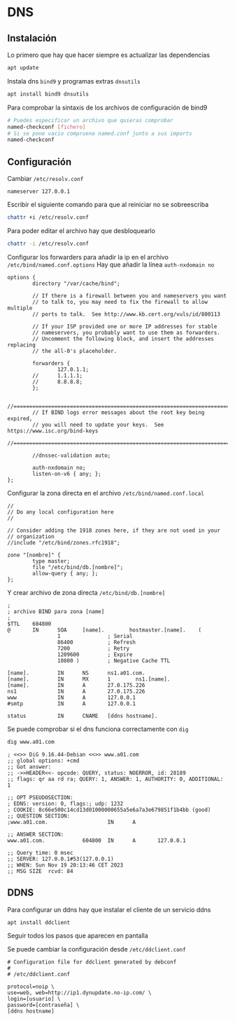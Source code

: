 # DNS

## Instalación 

Lo primero que hay que hacer siempre es actualizar las dependencias

```bash
apt update
```

Instala dns `bind9` y programas extras `dnsutils`

```bash
apt install bind9 dnsutils
```

Para comprobar la sintaxis de los archivos de configuración de bind9

```bash
# Puedes especificar un archivo que quieras comprobar
named-checkconf [fichero]
# Si se pone vacío compruena named.conf junto a sus imports
named-checkconf
```

## Configuración

Cambiar `/etc/resolv.conf` 
```
nameserver 127.0.0.1
```
Escribir el siguiente comando para que al reiniciar no se sobreescriba
```bash
chattr +i /etc/resolv.conf
```
Para poder editar el archivo hay que desbloquearlo
```bash
chattr -i /etc/resolv.conf
```

Configurar los forwarders para añadir la ip en el archivo `/etc/bind/named.conf.options`
Hay que añadir la línea `auth-nxdomain no`
```
options {
        directory "/var/cache/bind";

        // If there is a firewall between you and nameservers you want
        // to talk to, you may need to fix the firewall to allow multiple
        // ports to talk.  See http://www.kb.cert.org/vuls/id/800113

        // If your ISP provided one or more IP addresses for stable
        // nameservers, you probably want to use them as forwarders.
        // Uncomment the following block, and insert the addresses replacing
        // the all-0's placeholder.

        forwarders {
                127.0.1.1;
        //      1.1.1.1;
        //      8.8.8.8;
        };

        //========================================================================
        // If BIND logs error messages about the root key being expired,
        // you will need to update your keys.  See https://www.isc.org/bind-keys
        //========================================================================

        //dnssec-validation auto;

        auth-nxdomain no;
        listen-on-v6 { any; };
};
```

Configurar la zona directa en el archivo `/etc/bind/named.conf.local`
```
//
// Do any local configuration here
//

// Consider adding the 1918 zones here, if they are not used in your 
// organization
//include "/etc/bind/zones.rfc1918";

zone "[nombre]" { 
        type master;
        file "/etc/bind/db.[nombre]";
        allow-query { any; };
};
```

Y crear archivo de zona directa `/etc/bind/db.[nombre]`
```
;
; archivo BIND para zona [name]
;
$TTL    604800
@       IN      SOA     [name].        hostmaster.[name].    (
                1               ; Serial
                86400           ; Refresh
                7200            ; Retry
                1209600         ; Expire
                10800 )         ; Negative Cache TTL

[name].         IN      NS      ns1.a01.com.
[name].         IN      MX      1        ns1.[name].
[name].         IN      A       27.0.175.226
ns1             IN      A       27.0.175.226
www             IN      A       127.0.0.1
#smtp           IN      A       127.0.0.1

status          IN      CNAME   [ddns hostname].
```

Se puede comprobar si el dns funciona correctamente con `dig`
```bash
dig www.a01.com
```
```
; <<>> DiG 9.16.44-Debian <<>> www.a01.com
;; global options: +cmd
;; Got answer:
;; ->>HEADER<<- opcode: QUERY, status: NOERROR, id: 28189
;; flags: qr aa rd ra; QUERY: 1, ANSWER: 1, AUTHORITY: 0, ADDITIONAL: 1

;; OPT PSEUDOSECTION:
; EDNS: version: 0, flags:; udp: 1232
; COOKIE: 8c66e500c14cd13d01000000655a5e6a7a3e679851f1b4bb (good)
;; QUESTION SECTION:
;www.a01.com.                   IN      A

;; ANSWER SECTION:
www.a01.com.            604800  IN      A       127.0.0.1        

;; Query time: 0 msec
;; SERVER: 127.0.0.1#53(127.0.0.1)
;; WHEN: Sun Nov 19 20:13:46 CET 2023
;; MSG SIZE  rcvd: 84
```

## DDNS

Para configurar un ddns hay que instalar el cliente de un servicio ddns

```bash
apt install ddclient
```
Seguir todos los pasos que aparecen en pantalla

Se puede cambiar la configuración desde `/etc/ddclient.conf`
```
# Configuration file for ddclient generated by debconf
#
# /etc/ddclient.conf

protocol=noip \
use=web, web=http://ip1.dynupdate.no-ip.com/ \
login=[usuario] \
password=[contraseña] \
[ddns hostname]
```

<!--stackedit_data:
eyJoaXN0b3J5IjpbMjAyNDcxMzY4NCw3NDg4NjAwNywxNTQ2NT
IzMTk0LC0yMTQ3MjMyNzMxLC0yMTAxMTI0NjkzLDE4OTI0MjA0
ODUsLTM4ODMzMDQ5NSwxMjQxNTE0MzA4LC0xMDAyNTQzNTY2XX
0=
-->